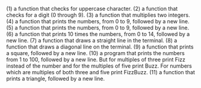 (1) a function that checks for uppercase character.
(2) a function that checks for a digit (0 through 9).
(3) a function that multiplies two integers.
(4) a function that prints the numbers, from 0 to 9, followed by a new line.
(5) a function that prints the numbers, from 0 to 9, followed by a new line.
(6) a function that prints 10 times the numbers, from 0 to 14, followed by a new line.
(7) a function that draws a straight line in the terminal.
(8) a function that draws a diagonal line on the terminal.
(9) a function that prints a square, followed by a new line.
(10) a program that prints the numbers from 1 to 100, followed by a new line. But for multiples of three print Fizz instead of the number and for the multiples of five print Buzz. For numbers which are multiples of both three and five print FizzBuzz.
(11) a function that prints a triangle, followed by a new line.